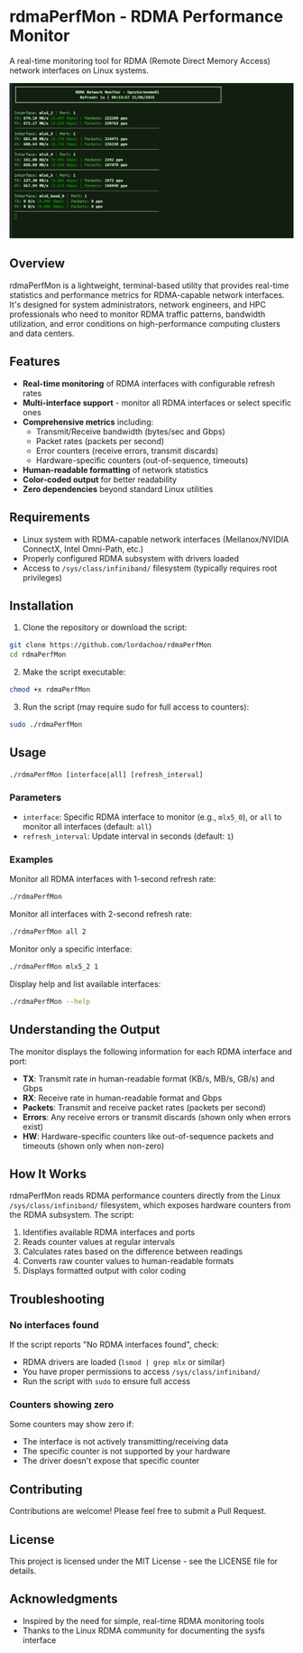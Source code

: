 # rdmaPerfMon - RDMA Performance Monitor

A real-time monitoring tool for RDMA (Remote Direct Memory Access) network interfaces on Linux systems.

![RDMA Performance Monitor](https://github.com/lordachoo/rdmaPerfMon/raw/main/screenshots/rdmaPerfMon-exampleView.png)

## Overview

rdmaPerfMon is a lightweight, terminal-based utility that provides real-time statistics and performance metrics for RDMA-capable network interfaces. It's designed for system administrators, network engineers, and HPC professionals who need to monitor RDMA traffic patterns, bandwidth utilization, and error conditions on high-performance computing clusters and data centers.

## Features

- **Real-time monitoring** of RDMA interfaces with configurable refresh rates
- **Multi-interface support** - monitor all RDMA interfaces or select specific ones
- **Comprehensive metrics** including:
  - Transmit/Receive bandwidth (bytes/sec and Gbps)
  - Packet rates (packets per second)
  - Error counters (receive errors, transmit discards)
  - Hardware-specific counters (out-of-sequence, timeouts)
- **Human-readable formatting** of network statistics
- **Color-coded output** for better readability
- **Zero dependencies** beyond standard Linux utilities

## Requirements

- Linux system with RDMA-capable network interfaces (Mellanox/NVIDIA ConnectX, Intel Omni-Path, etc.)
- Properly configured RDMA subsystem with drivers loaded
- Access to `/sys/class/infiniband/` filesystem (typically requires root privileges)

## Installation

1. Clone the repository or download the script:

```bash
git clone https://github.com/lordachoo/rdmaPerfMon
cd rdmaPerfMon
```

2. Make the script executable:

```bash
chmod +x rdmaPerfMon
```

3. Run the script (may require sudo for full access to counters):

```bash
sudo ./rdmaPerfMon
```

## Usage

```
./rdmaPerfMon [interface|all] [refresh_interval]
```

### Parameters

- `interface`: Specific RDMA interface to monitor (e.g., `mlx5_0`), or `all` to monitor all interfaces (default: `all`)
- `refresh_interval`: Update interval in seconds (default: `1`)

### Examples

Monitor all RDMA interfaces with 1-second refresh rate:
```bash
./rdmaPerfMon
```

Monitor all interfaces with 2-second refresh rate:
```bash
./rdmaPerfMon all 2
```

Monitor only a specific interface:
```bash
./rdmaPerfMon mlx5_2 1
```

Display help and list available interfaces:
```bash
./rdmaPerfMon --help
```

## Understanding the Output

The monitor displays the following information for each RDMA interface and port:

- **TX**: Transmit rate in human-readable format (KB/s, MB/s, GB/s) and Gbps
- **RX**: Receive rate in human-readable format and Gbps
- **Packets**: Transmit and receive packet rates (packets per second)
- **Errors**: Any receive errors or transmit discards (shown only when errors exist)
- **HW**: Hardware-specific counters like out-of-sequence packets and timeouts (shown only when non-zero)

## How It Works

rdmaPerfMon reads RDMA performance counters directly from the Linux `/sys/class/infiniband/` filesystem, which exposes hardware counters from the RDMA subsystem. The script:

1. Identifies available RDMA interfaces and ports
2. Reads counter values at regular intervals
3. Calculates rates based on the difference between readings
4. Converts raw counter values to human-readable formats
5. Displays formatted output with color coding

## Troubleshooting

### No interfaces found

If the script reports "No RDMA interfaces found", check:
- RDMA drivers are loaded (`lsmod | grep mlx` or similar)
- You have proper permissions to access `/sys/class/infiniband/`
- Run the script with `sudo` to ensure full access

### Counters showing zero

Some counters may show zero if:
- The interface is not actively transmitting/receiving data
- The specific counter is not supported by your hardware
- The driver doesn't expose that specific counter

## Contributing

Contributions are welcome! Please feel free to submit a Pull Request.

## License

This project is licensed under the MIT License - see the LICENSE file for details.

## Acknowledgments

- Inspired by the need for simple, real-time RDMA monitoring tools
- Thanks to the Linux RDMA community for documenting the sysfs interface
